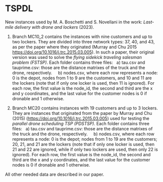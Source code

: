 # TSPDL

New instances used by M. A. Boschetti and S. Novellani in the work: _Last-mile delivery with drone and lockers_ (2023).

1) Branch MC10_2 contains the instances with nine customers and up to two lockers.
They are divided into three network types: 37, 40, and 43, as per the paper where they originated (Murray and Chu 2015 https://doi.org/10.1016/j.trc.2015.03.005). In such a paper, their original version was used to solve the _flying sidekick traveling salesman problem (FSTSP)_.
Each folder contains three files:
  a) tau.csv and tauprime.csv: those are the distance matrixes of the truck and the drone, respectively.  
  b) nodes.csv, where each row represents a node: 0 is the depot, nodes from 1 to 9 are the customers, and 10 and 11 are the lockers (note that if only one locker is used, then 11 is ignored). For each row, the first value is the node_id, the second and third are the x and y coordinates, and the last value for the customer nodes is 0 if dronable and 1 otherwise.

2) Branch MC20 contains instances with 19 customers and up to 3 lockers.
They are instances that originated from the paper by Murray and Chu (2015) (https://doi.org/10.1016/j.trc.2015.03.005) used for testing the _parallel drone scheduling TSP (PDSTSP)_.
Each folder contains three files:
  a) tau.csv and tauprime.csv: those are the distance matrixes of the truck and the drone, respectively.  
  b) nodes.csv, where each row represents a node: 0 is the depot; nodes from 1 to 19 are the customers; 20, 21, and 21 are the lockers (note that if only one locker is used, then 21 and 22 are ignored, while if only two lockers are used, then only 22 is ignored). For each row, the first value is the node_id, the second and third are the x and y coordinates, and the last value for the customer nodes is 0 if dronable and 1 otherwise.

All other needed data are described in our paper.
